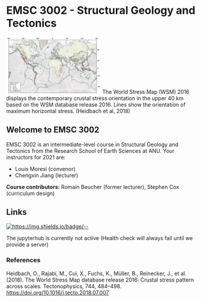 # EMSC 3002 - Structural Geology and Tectonics

<img src="Jupyterbook/Figures/World_Stress_Map.jpeg" width=50%>
<caption>
The World Stress Map (WSM) 2016 displays the contemporary crustal stress orientation in the upper 40 km based on the WSM database release 2016. Lines show the orientation of maximum horizontal stress. (Heidbach et al, 2018)
</caption>

## Welcome to EMSC 3002

EMSC 3002 is an intermediate-level course in Structural Geology and Tectonics from the Research School of Earth Sciences at ANU.
Your instructors for 2021 are:

  - Louis Moresi (convenor)
  - Chengxin Jiang (lecturer)

**Course contributors:** Romain Beucher (former lecturer), Stephen Cox (curriculum design)

## Links

<!--
![Health check](https://github.com/ANU-RSES-Education/EMSC-3002/workflows/Health%20check/badge.svg)
-->

[![https://img.shields.io/badge/<LABEL>-<MESSAGE>-<COLOR>](https://img.shields.io/badge/EMSC3002-Course_Notes-blue)](https://ANU-RSES-Education.github.io/EMSC-3002)

The jupyterhub is currently not active (Health check will always fail until we provide a server)


### References

Heidbach, O., Rajabi, M., Cui, X., Fuchs, K., Müller, B., Reinecker, J., et al. (2018). The World Stress Map database release 2016: Crustal stress pattern across scales. Tectonophysics, 744, 484–498. https://doi.org/10.1016/j.tecto.2018.07.007
